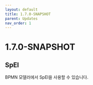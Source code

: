 ```yaml
---
layout: default
title: 1.7.0-SNAPSHOT
parent: Updates
nav_order: 1
---
```


# 1.7.0-SNAPSHOT

## SpEl
BPMN 모델러에서 SpEl을 사용할 수 있습니다.